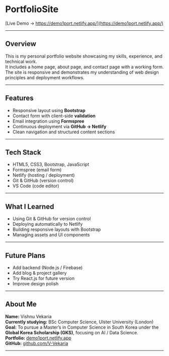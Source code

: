 # PortfolioSite

[Live Demo → https://demo1port.netlify.app/](https://demo1port.netlify.app/)

---

## Overview

This is my personal portfolio website showcasing my skills, experience, and technical work.  
It includes a home page, about page, and contact page with a working form.  
The site is responsive and demonstrates my understanding of web design principles and deployment workflows.

---

## Features
- Responsive layout using **Bootstrap**  
- Contact form with client-side **validation**  
- Email integration using **Formspree**  
- Continuous deployment via **GitHub → Netlify**  
- Clean navigation and structured content sections

---

## Tech Stack
- HTML5, CSS3, Bootstrap, JavaScript  
- Formspree (email form)  
- Netlify (hosting / deployment)  
- Git & GitHub (version control)  
- VS Code (code editor)

---

## What I Learned
- Using Git & GitHub for version control  
- Deploying automatically to Netlify  
- Building responsive layouts with Bootstrap  
- Managing assets and UI components

---

## Future Plans
- Add backend (Node.js / Firebase)  
- Add blog & project gallery  
- Try React.js for future version  
- Improve design polish

---

## About Me

**Name:** Vishnu Vekaria  
**Currently studying:** BSc Computer Science, Ulster University (London)  
**Goal:** To pursue a Master’s in Computer Science in South Korea under the **Global Korea Scholarship (GKS)**, focusing on AI / Data Science.  
**Portfolio:** [demo1port.netlify.app](https://demo1port.netlify.app/)  
**GitHub:** [github.com/V-Vekaria](https://github.com/V-Vekaria)

---

